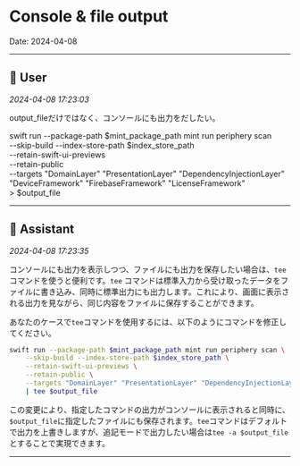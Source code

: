 # Console & file output

Date: 2024-04-08

---

## 👤 User
*2024-04-08 17:23:03*

output_fileだけではなく、コンソールにも出力をだしたい。

swift run --package-path $mint_package_path mint run periphery scan \
    --skip-build --index-store-path $index_store_path \
    --retain-swift-ui-previews \
    --retain-public \
    --targets "DomainLayer" "PresentationLayer" "DependencyInjectionLayer" "DeviceFramework" "FirebaseFramework" "LicenseFramework" \
    &gt; $output_file

---

## 🤖 Assistant
*2024-04-08 17:23:35*

コンソールにも出力を表示しつつ、ファイルにも出力を保存したい場合は、`tee` コマンドを使うと便利です。`tee` コマンドは標準入力から受け取ったデータをファイルに書き込み、同時に標準出力にも出力します。これにより、画面に表示される出力を見ながら、同じ内容をファイルに保存することができます。

あなたのケースで`tee`コマンドを使用するには、以下のようにコマンドを修正してください。

```sh
swift run --package-path $mint_package_path mint run periphery scan \
    --skip-build --index-store-path $index_store_path \
    --retain-swift-ui-previews \
    --retain-public \
    --targets "DomainLayer" "PresentationLayer" "DependencyInjectionLayer" "DeviceFramework" "FirebaseFramework" "LicenseFramework" \
    | tee $output_file
```

この変更により、指定したコマンドの出力がコンソールに表示されると同時に、`$output_file`に指定したファイルにも保存されます。`tee`コマンドはデフォルトで出力を上書きしますが、追記モードで出力したい場合は`tee -a $output_file`とすることで実現できます。

---
